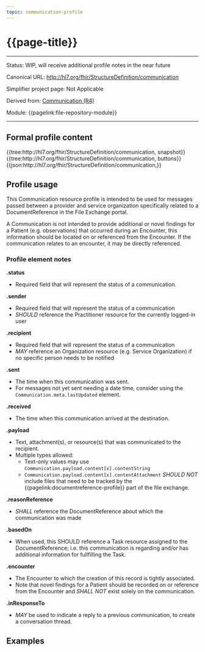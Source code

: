 ```yaml
---
topic: communication-profile
---
```


# {{page-title}}

---

Status: WIP, will receive additional profile notes in the near future

Canonical URL: http://hl7.org/fhir/StructureDefinition/communication

Simplifier project page: Not Applicable

Derived from: [Communication (R4)](http://hl7.org/fhir/R4/communication.html)

Module:  {{pagelink:file-repository-module}}

---

## Formal profile content
<tabs>
	<tab title="Tree snapshot">
		{{tree:http://hl7.org/fhir/StructureDefinition/communication, snapshot}}
	</tab>
	<tab title="Tree, diff/hybrid/snapshot">
		{{tree:http://hl7.org/fhir/StructureDefinition/communication, buttons}}
	</tab>
	<tab title="JSON">
		{{json:http://hl7.org/fhir/StructureDefinition/communication,}}
	</tab>
</tabs>

## Profile usage

This Communication resource profile is intended to be used for messages passed between a provider and service organization specifically related to a DocumentReference in the File Exchange portal. 

A Communication is not intended to provide additional or novel findings for a Patient (e.g. observations) that occurred during an Encounter, this information should be located on or referenced from the Encounter.  If the communication relates to an encounter, it may be directly referenced.

### Profile element notes
**.status**
- Required field that will represent the status of a communication.

**.sender**
- Required field that will represent the status of a communication
- *SHOULD* reference the Practitioner resource for the currently logged-in user

**.recipient**
- Required field that will represent the status of a communication
- *MAY* reference an Organization resource (e.g. Service Organization) if no specific person needs to be notified

**.sent**
- The time when this communication was sent.
- For messages not yet sent needing a date time, consider using the `Communication.meta.lastUpdated` element.

**.received**
- The time when this communication arrived at the destination.

**.payload**
- Text, attachment(s), or resource(s) that was communicated to the recipient.
- Multiple types allowed:
   - Text-only values may use `Communication.payload.content[x].contentString`
   - `Communication.payload.content[x].contentAttachment` *SHOULD NOT*  include files that need to be tracked by the {{pagelink:documentreference-profile}} part of the file exchange.

**.reasonReference**
- *SHALL* reference the DocumentReference about which the communication was made

**.basedOn**
- When used, this SHOULD reference a Task resource assigned to the DocumentReference; i.e. this communication is regarding and/or has additional information for fullfilling the Task.

**.encounter**
- The Encounter to which the creation of this record is tightly associated.
- Note that novel findings for a Patient should be recorded on or reference from the Encounter and *SHALL NOT* exist solely on the communication.

**.inResponseTo**
- *MAY* be used to indicate a reply to a previous communication, to create a conversation thread.

## Examples

